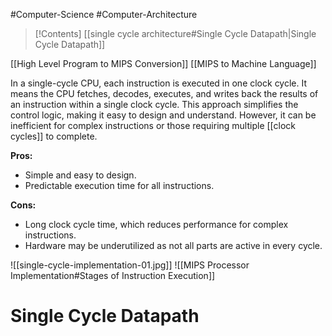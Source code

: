 #Computer-Science #Computer-Architecture 

>[!Contents]
>[[single cycle architecture#Single Cycle Datapath|Single Cycle Datapath]]
>

[[High Level Program to MIPS Conversion]]
[[MIPS to Machine Language]]


In a single-cycle CPU, each instruction is executed in one clock cycle. It means the CPU fetches, decodes, executes, and writes back the results of an instruction within a single clock cycle. This approach simplifies the control logic, making it easy to design and understand. However, it can be inefficient for complex instructions or those requiring multiple [[clock cycles]] to complete.

**Pros:**
- Simple and easy to design.
- Predictable execution time for all instructions.

**Cons:**
- Long clock cycle time, which reduces performance for complex instructions.
- Hardware may be underutilized as not all parts are active in every cycle.

![[single-cycle-implementation-01.jpg]]
![[MIPS Processor Implementation#Stages of Instruction Execution]]

# Single Cycle Datapath
